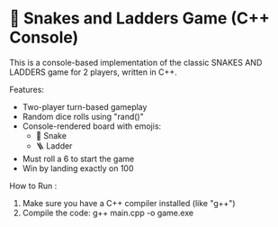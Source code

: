 # 🎲 Snakes and Ladders Game (C++ Console)

This is a console-based implementation of the classic SNAKES AND LADDERS game for 2 players, written in C++.

 Features:
- Two-player turn-based gameplay
- Random dice rolls using "rand()"
- Console-rendered board with emojis:
  - 🐍 Snake
  - 🪜 Ladder
- Must roll a 6 to start the game
- Win by landing exactly on 100

How to Run :

1. Make sure you have a C++ compiler installed (like "g++")
2. Compile the code:
      g++ main.cpp -o game.exe
